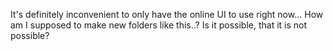 It's definitely inconvenient to only have the online UI to use right now...
How am I supposed to make new folders like this..? Is it possible, that it is not possible?
